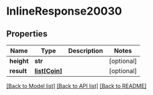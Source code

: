 # InlineResponse20030

## Properties
Name | Type | Description | Notes
------------ | ------------- | ------------- | -------------
**height** | **str** |  | [optional] 
**result** | [**list[Coin]**](Coin.md) |  | [optional] 

[[Back to Model list]](../README.md#documentation-for-models) [[Back to API list]](../README.md#documentation-for-api-endpoints) [[Back to README]](../README.md)


